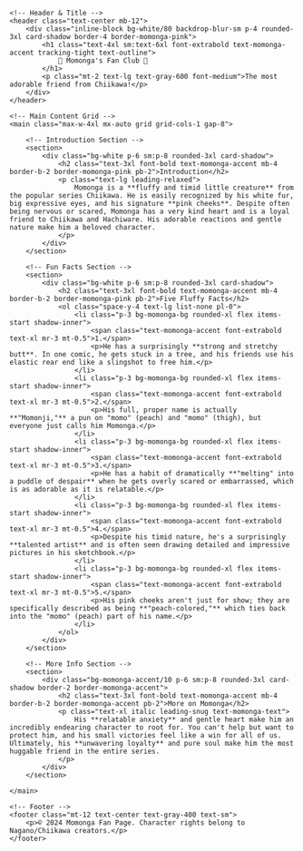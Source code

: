 <!DOCTYPE html>
<html lang="en">
<head>
    <meta charset="UTF-8">
    <meta name="viewport" content="width=device-width, initial-scale=1.0">
    <title>Momonga's Fluffy Fan Page</title>
    <!-- Load Tailwind CSS for styling -->
    <script src="https://cdn.tailwindcss.com"></script>
    <!-- Configure Tailwind to use Inter font and soft colors -->
    <script>
        tailwind.config = {
            theme: {
                extend: {
                    colors: {
                        'momonga-pink': '#FFC0CB',
                        'momonga-accent': '#FF69B4',
                        'momonga-bg': '#FFF5F7',
                        'momonga-text': '#525252',
                    },
                    fontFamily: {
                        sans: ['Inter', 'sans-serif'],
                    }
                }
            }
        }
    </script>
    <style>
        /* Custom styles for a soft, fluffy look and hover effects */
        .card-shadow {
            box-shadow: 0 10px 15px -3px rgba(255, 105, 180, 0.1), 0 4px 6px -2px rgba(255, 105, 180, 0.05);
            transition: transform 0.3s ease, box-shadow 0.3s ease;
        }
        .card-shadow:hover {
            transform: translateY(-2px);
            box-shadow: 0 15px 20px -5px rgba(255, 105, 180, 0.2);
        }
        .text-outline {
            text-shadow: 1px 1px 0 #fff, -1px -1px 0 #fff, 1px -1px 0 #fff, -1px 1px 0 #fff;
        }
    </style>
</head>
    <body class="bg-momonga-bg min-h-screen p-4 sm:p-8 font-sans text-momonga-text">

    <!-- Header & Title -->
    <header class="text-center mb-12">
        <div class="inline-block bg-white/80 backdrop-blur-sm p-4 rounded-3xl card-shadow border-4 border-momonga-pink">
            <h1 class="text-4xl sm:text-6xl font-extrabold text-momonga-accent tracking-tight text-outline">
                🌸 Momonga's Fan Club 🌸
            </h1>
            <p class="mt-2 text-lg text-gray-600 font-medium">The most adorable friend from Chiikawa!</p>
        </div>
    </header>

    <!-- Main Content Grid -->
    <main class="max-w-4xl mx-auto grid grid-cols-1 gap-8">

        <!-- Introduction Section -->
        <section>
            <div class="bg-white p-6 sm:p-8 rounded-3xl card-shadow">
                <h2 class="text-3xl font-bold text-momonga-accent mb-4 border-b-2 border-momonga-pink pb-2">Introduction</h2>
                <p class="text-lg leading-relaxed">
                    Momonga is a **fluffy and timid little creature** from the popular series Chiikawa. He is easily recognized by his white fur, big expressive eyes, and his signature **pink cheeks**. Despite often being nervous or scared, Momonga has a very kind heart and is a loyal friend to Chiikawa and Hachiware. His adorable reactions and gentle nature make him a beloved character.
                </p>
            </div>
        </section>

        <!-- Fun Facts Section -->
        <section>
            <div class="bg-white p-6 sm:p-8 rounded-3xl card-shadow">
                <h2 class="text-3xl font-bold text-momonga-accent mb-4 border-b-2 border-momonga-pink pb-2">Five Fluffy Facts</h2>
                <ol class="space-y-4 text-lg list-none pl-0">
                    <li class="p-3 bg-momonga-bg rounded-xl flex items-start shadow-inner">
                        <span class="text-momonga-accent font-extrabold text-xl mr-3 mt-0.5">1.</span>
                        <p>He has a surprisingly **strong and stretchy butt**. In one comic, he gets stuck in a tree, and his friends use his elastic rear end like a slingshot to free him.</p>
                    </li>
                    <li class="p-3 bg-momonga-bg rounded-xl flex items-start shadow-inner">
                        <span class="text-momonga-accent font-extrabold text-xl mr-3 mt-0.5">2.</span>
                        <p>His full, proper name is actually **"Momonji,"** a pun on "momo" (peach) and "momo" (thigh), but everyone just calls him Momonga.</p>
                    </li>
                    <li class="p-3 bg-momonga-bg rounded-xl flex items-start shadow-inner">
                        <span class="text-momonga-accent font-extrabold text-xl mr-3 mt-0.5">3.</span>
                        <p>He has a habit of dramatically **"melting" into a puddle of despair** when he gets overly scared or embarrassed, which is as adorable as it is relatable.</p>
                    </li>
                    <li class="p-3 bg-momonga-bg rounded-xl flex items-start shadow-inner">
                        <span class="text-momonga-accent font-extrabold text-xl mr-3 mt-0.5">4.</span>
                        <p>Despite his timid nature, he's a surprisingly **talented artist** and is often seen drawing detailed and impressive pictures in his sketchbook.</p>
                    </li>
                    <li class="p-3 bg-momonga-bg rounded-xl flex items-start shadow-inner">
                        <span class="text-momonga-accent font-extrabold text-xl mr-3 mt-0.5">5.</span>
                        <p>His pink cheeks aren't just for show; they are specifically described as being **"peach-colored,"** which ties back into the "momo" (peach) part of his name.</p>
                    </li>
                </ol>
            </div>
        </section>

        <!-- More Info Section -->
        <section>
            <div class="bg-momonga-accent/10 p-6 sm:p-8 rounded-3xl card-shadow border-2 border-momonga-accent">
                <h2 class="text-3xl font-bold text-momonga-accent mb-4 border-b-2 border-momonga-accent pb-2">More on Momonga</h2>
                <p class="text-xl italic leading-snug text-momonga-text">
                    His **relatable anxiety** and gentle heart make him an incredibly endearing character to root for. You can't help but want to protect him, and his small victories feel like a win for all of us. Ultimately, his **unwavering loyalty** and pure soul make him the most huggable friend in the entire series.
                </p>
            </div>
        </section>

    </main>

    <!-- Footer -->
    <footer class="mt-12 text-center text-gray-400 text-sm">
        <p>© 2024 Momonga Fan Page. Character rights belong to Nagano/Chiikawa creators.</p>
    </footer>

</body>
</html>



